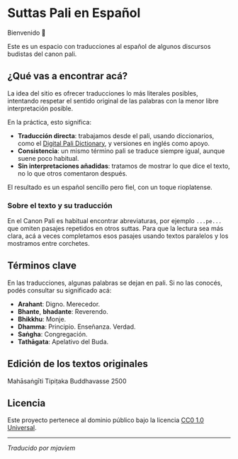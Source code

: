 # Suttas Pali en Español

Bienvenido 🌿

Este es un espacio con traducciones al español de algunos discursos budistas del canon pali.

## ¿Qué vas a encontrar acá?

La idea del sitio es ofrecer traducciones lo más literales posibles, intentando respetar el sentido original de las palabras con la menor libre interpretación posible.

En la práctica, esto significa:

- **Traducción directa**: trabajamos desde el pali, usando diccionarios, como el [Digital Pali Dictionary](https://dpdict.net/), y versiones en inglés como apoyo.
- **Consistencia**: un mismo término pali se traduce siempre igual, aunque suene poco habitual.
- **Sin interpretaciones añadidas**: tratamos de mostrar lo que dice el texto, no lo que otros comentaron después.

El resultado es un español sencillo pero fiel, con un toque rioplatense.

### Sobre el texto y su traducción

En el Canon Pali es habitual encontrar abreviaturas, por ejemplo `...pe...` que omiten pasajes repetidos en otros suttas. Para que la lectura sea más clara, acá a veces completamos esos pasajes usando textos paralelos y los mostramos entre corchetes.

## Términos clave

En las traducciones, algunas palabras se dejan en pali. Si no las conocés, podés consultar su significado acá:

- **Arahant**: Digno. Merecedor.
- **Bhante**, **bhadante**: Reverendo.
- **Bhikkhu**: Monje.
- **Dhamma**: Principio. Enseñanza. Verdad.
- **Saṅgha**: Congregación.
- **Tathāgata**: Apelativo del Buda.

## Edición de los textos originales

Mahāsaṅgīti Tipiṭaka Buddhavasse 2500

## Licencia
Este proyecto pertenece al dominio público bajo la licencia [CC0 1.0 Universal](https://github.com/mjaviem/suttas-spanish/blob/main/LICENSE).

---

*Traducido por mjaviem*